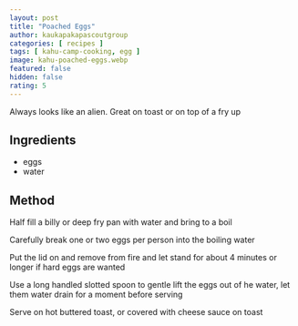 ```yaml
---
layout: post
title: "Poached Eggs"
author: kaukapakapascoutgroup
categories: [ recipes ]
tags: [ kahu-camp-cooking, egg ]
image: kahu-poached-eggs.webp
featured: false
hidden: false
rating: 5
---
```


Always looks like an alien. Great on toast or on top of a fry up

## Ingredients

* eggs
* water

## Method

Half fill a billy or deep fry pan with water and bring to a boil

Carefully break one or two eggs per person into the boiling water

Put the lid on and remove from fire and let stand for about 4 minutes or longer if hard eggs are wanted

Use a long handled slotted spoon to gentle lift the eggs out of he water, let them water drain for a moment before serving

Serve on hot buttered toast, or covered with cheese sauce on toast
